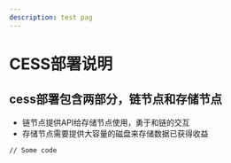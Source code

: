 ```yaml
---
description: test pag
---
```


# CESS部署说明

## cess部署包含两部分，链节点和存储节点

*  链节点提供API给存储节点使用，勇于和链的交互
*  存储节点需要提供大容量的磁盘来存储数据已获得收益

```
// Some code
```

